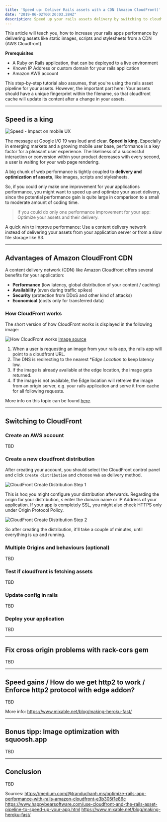 ```yaml
---
title: 'Speed up: Deliver Rails assets with a CDN (Amazon CloudFront)'
date: "2019-06-02T00:20:03.284Z"
description: Speed up your rails assets delivery by switching to cloudfront
---
```


This article will teach you, how to increase your rails apps performance by delivering assets
like static images, scripts and stylesheets from a CDN (AWS Cloudfront).

**Prerequisites**
- A Ruby on Rails application, that can be deployed to a live environment
- Known IP Address or custom domain for your rails application
- Amazon AWS account

This step-by-step tutorial also assumes, that you're using the rails asset pipeline for your assets. However, the important part here: Your assets should have a unique fingerprint within the filename, so that cloudfront cache will update its content after a change in your assets.

---------------------

## Speed is a king

![Speed - Impact on mobile UX](./speed_impact_on_ux.jpg)

The message at Google I/O 19 was loud and clear. __Speed is king.__ Especially in emerging markets and a growing mobile user base, performance is a key factor for a pleasant user experience. The likeliness of a successful interaction or conversion within your product decreases with every second, a user is waiting for your web page rendering.

A big chunk of web performance is tightly coupled to **delivery and optimization of assets**, like images, scripts and stylesheets. 

So, if you could only make one improvement for your applications performance, you might want to speed up and optimize your asset delivery, since the potential performance gain is quite large in comparison to a small to moderate amount of coding time.

> If you could do only one performance improvement for your app: Optimize your assets and their delivery.

A quick win to improve performance:  Use a content delivery network instead of delivering your assets from your application server or from a slow file storage like S3.

---------------------

## Advantages of Amazon CloudFront CDN

A content delivery network (CDN) like Amazon Cloudfront offers several benefits for your application:

- **Performance** (low latency, global distribution of your content / caching)
- **Availability** (even during traffic spikes)
- **Security** (protection from DDoS and other kind of attacks)
- **Economical** (costs only for transferred data)

### How CloudFront works

The short version of how CloudFront works is displayed in the following image:

![How CloudFront works](./how-cloudfront-delivers-content.png)
[Image source](https://docs.aws.amazon.com/AmazonCloudFront/latest/DeveloperGuide/HowCloudFrontWorks.html)

1.  When a user is requesting an image from your rails app, the rails app will point to a cloudfront URL.
2. The DNS is redirecting to the nearest **Edge Location* to keep latency low.
3. If the image is already available at the edge location, the image gets returned.
4. If the image is not available, the Edge location will retreive the image from an origin server, e.g. your rails application and serve it from cache for all following requests.

More info on this topic can be found [here](https://docs.aws.amazon.com/de_de/AmazonCloudFront/latest/DeveloperGuide/HowCloudFrontWorks.html).

--------------------------

## Switching to CloudFront

### Create an AWS account

TBD

### Create a new cloudfront distribution

After creating your account, you should select the CloudFront control panel and click `Create distribution` and choose `Web` as delivery method.

![CloudFront Create Distribution Step 1](./cf_setup_1.png)

This is hoq you might configure your distribution afterwards. Regarding the origin for your distribution, s enter the domain name or IP Address of your application. If your app is completely SSL, you might also check HTTPS only under Origin Protocol Policy.

![CloudFront Create Distribution Step 2](./cf_setup_2.png)

So after creating the distribution, it'll take a couple of minutes, until everything is up and running.

### Multiple Origins and behaviours (optional)
TBD

### Test if cloudfront is fetching assets
TBD

### Update config in rails
TBD

### Deploy your application
TBD


--------------------------

## Fix cross origin problems with rack-cors gem

TBD

--------------------------

## Speed gains / How do we get http2 to work / Enforce http2 protocol with edge addon?

TBD

More info: https://www.mixable.net/blog/making-heroku-fast/

--------------------------

## Bonus tipp: Image optimization with squoosh.app

TBD

--------------------------

## Conclusion

TBD

Sources:
https://medium.com/@tranduchanh.ms/optimize-rails-app-performance-with-rails-amazon-cloudfront-e3b305f1e86c
https://www.happybearsoftware.com/use-cloudfront-and-the-rails-asset-pipeline-to-speed-up-your-app.html
https://www.mixable.net/blog/making-heroku-fast/
